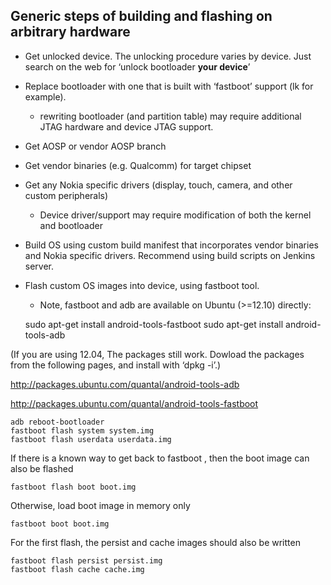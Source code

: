 Generic steps of building and flashing on arbitrary hardware
------------------------------------------------------------

-   Get unlocked device. The unlocking
    procedure varies by device. Just search on the web for ‘unlock
    bootloader **your device**’
-   Replace bootloader with one that is built with ‘fastboot’ support
    (lk for example).
    -   rewriting bootloader (and partition table) may require
        additional JTAG hardware and device JTAG support.
-   Get AOSP or vendor AOSP branch
-   Get vendor binaries (e.g. Qualcomm) for target chipset
-   Get any Nokia specific drivers (display, touch, camera, and other
    custom peripherals)
    -   Device driver/support may require modification of both the
        kernel and bootloader
-   Build OS using custom build manifest that incorporates vendor
    binaries and Nokia specific drivers. Recommend using build scripts
    on Jenkins server.
-   Flash custom OS images into device, using fastboot tool.
    -   Note, fastboot and adb are available on Ubuntu (\>=12.10)
        directly:

    sudo apt-get install android-tools-fastboot
    sudo apt-get install android-tools-adb

(If you are using 12.04, The packages still work. Dowload the packages
from the following pages, and install with ‘dpkg -i’.)

http://packages.ubuntu.com/quantal/android-tools-adb

http://packages.ubuntu.com/quantal/android-tools-fastboot

    adb reboot-bootloader
    fastboot flash system system.img
    fastboot flash userdata userdata.img

If there is a known way to get back to fastboot , then the boot
image can also be flashed

    fastboot flash boot boot.img

Otherwise, load boot image in memory only

    fastboot boot boot.img

For the first flash, the persist and cache images should also be
written

    fastboot flash persist persist.img
    fastboot flash cache cache.img
